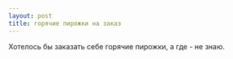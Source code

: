 ```yaml
---
layout: post 
title: горячие пирожки на заказ 
--- 
```

Хотелось бы заказать себе горячие пирожки, а где - не знаю.